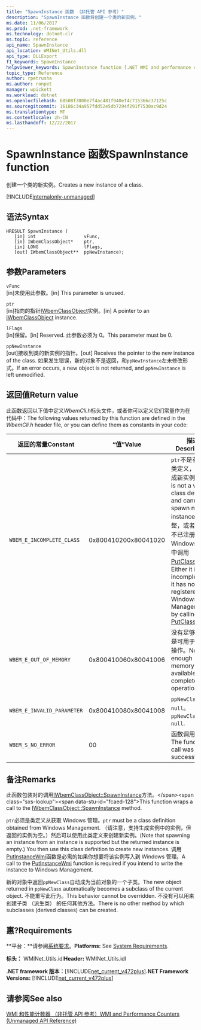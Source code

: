 ```yaml
---
title: "SpawnInstance 函数 （非托管 API 参考）"
description: "SpawnInstance 函数将创建一个类的新实例。"
ms.date: 11/06/2017
ms.prod: .net-framework
ms.technology: dotnet-clr
ms.topic: reference
api_name: SpawnInstance
api_location: WMINet_Utils.dll
api_type: DLLExport
f1_keywords: SpawnInstance
helpviewer_keywords: SpawnInstance function [.NET WMI and performance counters]
topic_type: Reference
author: rpetrusha
ms.author: ronpet
manager: wpickett
ms.workload: dotnet
ms.openlocfilehash: 68508f3000e7f4ac481f940ef4c715366c37125c
ms.sourcegitcommit: 16186c34a957fdd52e5db7294f291f7530ac9d24
ms.translationtype: MT
ms.contentlocale: zh-CN
ms.lasthandoff: 12/22/2017
---
```

# <a name="spawninstance-function"></a><span data-ttu-id="fcaed-103">SpawnInstance 函数</span><span class="sxs-lookup"><span data-stu-id="fcaed-103">SpawnInstance function</span></span>
<span data-ttu-id="fcaed-104">创建一个类的新实例。</span><span class="sxs-lookup"><span data-stu-id="fcaed-104">Creates a new instance of a class.</span></span>    
  
[!INCLUDE[internalonly-unmanaged](../../../../includes/internalonly-unmanaged.md)]
  
## <a name="syntax"></a><span data-ttu-id="fcaed-105">语法</span><span class="sxs-lookup"><span data-stu-id="fcaed-105">Syntax</span></span>  
  
```  
HRESULT SpawnInstance (
   [in] int                  vFunc, 
   [in] IWbemClassObject*    ptr, 
   [in] LONG                 lFlags,
   [out] IWbemClassObject**  ppNewInstance); 
```  

## <a name="parameters"></a><span data-ttu-id="fcaed-106">参数</span><span class="sxs-lookup"><span data-stu-id="fcaed-106">Parameters</span></span>

`vFunc`  
<span data-ttu-id="fcaed-107">[in]未使用此参数。</span><span class="sxs-lookup"><span data-stu-id="fcaed-107">[in] This parameter is unused.</span></span>

`ptr`  
<span data-ttu-id="fcaed-108">[in]指向的指针[IWbemClassObject](https://msdn.microsoft.com/library/aa391433%28v=vs.85%29.aspx)实例。</span><span class="sxs-lookup"><span data-stu-id="fcaed-108">[in] A pointer to an [IWbemClassObject](https://msdn.microsoft.com/library/aa391433%28v=vs.85%29.aspx) instance.</span></span>

`lFlags`  
<span data-ttu-id="fcaed-109">[in]保留。</span><span class="sxs-lookup"><span data-stu-id="fcaed-109">[in] Reserved.</span></span> <span data-ttu-id="fcaed-110">此参数必须为 0。</span><span class="sxs-lookup"><span data-stu-id="fcaed-110">This parameter must be 0.</span></span>

`ppNewInstance`  
<span data-ttu-id="fcaed-111">[out]接收到类的新实例的指针。</span><span class="sxs-lookup"><span data-stu-id="fcaed-111">[out] Receives the pointer to the new instance of the class.</span></span> <span data-ttu-id="fcaed-112">如果发生错误，新的对象不是返回，和`ppNewInstance`左未修改形式。</span><span class="sxs-lookup"><span data-stu-id="fcaed-112">If an error occurs, a new object is not returned, and `ppNewInstance` is left unmodified.</span></span>

## <a name="return-value"></a><span data-ttu-id="fcaed-113">返回值</span><span class="sxs-lookup"><span data-stu-id="fcaed-113">Return value</span></span>

<span data-ttu-id="fcaed-114">此函数返回以下值中定义*WbemCli.h*标头文件，或者你可以定义它们常量作为在代码中：</span><span class="sxs-lookup"><span data-stu-id="fcaed-114">The following values returned by this function are defined in the *WbemCli.h* header file, or you can define them as constants in your code:</span></span>

|<span data-ttu-id="fcaed-115">返回的常量</span><span class="sxs-lookup"><span data-stu-id="fcaed-115">Constant</span></span>  |<span data-ttu-id="fcaed-116">“值”</span><span class="sxs-lookup"><span data-stu-id="fcaed-116">Value</span></span>  |<span data-ttu-id="fcaed-117">描述</span><span class="sxs-lookup"><span data-stu-id="fcaed-117">Description</span></span>  |
|---------|---------|---------|
| `WBEM_E_INCOMPLETE_CLASS` | <span data-ttu-id="fcaed-118">0x80041020</span><span class="sxs-lookup"><span data-stu-id="fcaed-118">0x80041020</span></span> | <span data-ttu-id="fcaed-119">`ptr`不是有效的类定义，无法生成新实例。</span><span class="sxs-lookup"><span data-stu-id="fcaed-119">`ptr` is not a valid class definition and cannot spawn new instances.</span></span> <span data-ttu-id="fcaed-120">不完整，或者它具有不已注册到 Windows 管理中调用[PutClassWmi](putclasswmi.md)。</span><span class="sxs-lookup"><span data-stu-id="fcaed-120">Either it is incomplete or it has not been registered with Windows Management by calling [PutClassWmi](putclasswmi.md).</span></span> |
| `WBEM_E_OUT_OF_MEMORY` | <span data-ttu-id="fcaed-121">0x80041006</span><span class="sxs-lookup"><span data-stu-id="fcaed-121">0x80041006</span></span> | <span data-ttu-id="fcaed-122">没有足够的内存是可用于完成该操作。</span><span class="sxs-lookup"><span data-stu-id="fcaed-122">Not enough memory is available to complete the operation.</span></span> |
| `WBEM_E_INVALID_PARAMETER` | <span data-ttu-id="fcaed-123">0x80041008</span><span class="sxs-lookup"><span data-stu-id="fcaed-123">0x80041008</span></span> | <span data-ttu-id="fcaed-124">`ppNewClass` 为 `null`。</span><span class="sxs-lookup"><span data-stu-id="fcaed-124">`ppNewClass` is `null`.</span></span> |
| `WBEM_S_NO_ERROR` | <span data-ttu-id="fcaed-125">0</span><span class="sxs-lookup"><span data-stu-id="fcaed-125">0</span></span> | <span data-ttu-id="fcaed-126">函数调用成功。</span><span class="sxs-lookup"><span data-stu-id="fcaed-126">The function call was successful.</span></span>  |
  
## <a name="remarks"></a><span data-ttu-id="fcaed-127">备注</span><span class="sxs-lookup"><span data-stu-id="fcaed-127">Remarks</span></span>

<span data-ttu-id="fcaed-128">此函数包装对的调用[IWbemClassObject::SpawnInstance](https://msdn.microsoft.com/library/aa391458(v=vs.85).aspx)方法。</span><span class="sxs-lookup"><span data-stu-id="fcaed-128">This function wraps a call to the [IWbemClassObject::SpawnInstance](https://msdn.microsoft.com/library/aa391458(v=vs.85).aspx) method.</span></span>

<span data-ttu-id="fcaed-129">`ptr`必须是类定义从获取 Windows 管理。</span><span class="sxs-lookup"><span data-stu-id="fcaed-129">`ptr` must be a class definition obtained from Windows Management.</span></span> <span data-ttu-id="fcaed-130">（请注意，支持生成实例中的实例，但返回的实例为空。）然后可以使用此类定义来创建新实例。</span><span class="sxs-lookup"><span data-stu-id="fcaed-130">(Note that spawning an instance from an instance is supported but the returned instance is empty.) You then use this class definition to create new instances.</span></span> <span data-ttu-id="fcaed-131">调用[PutInstanceWmi](putinstancewmi.md)函数是必需的如果你想要将该实例写入到 Windows 管理。</span><span class="sxs-lookup"><span data-stu-id="fcaed-131">A call to the [PutInstanceWmi](putinstancewmi.md) function is required if you intend to write the instance to Windows Management.</span></span>




<span data-ttu-id="fcaed-132">新的对象中返回`ppNewClass`自动成为当前对象的一个子类。</span><span class="sxs-lookup"><span data-stu-id="fcaed-132">The new object returned in `ppNewClass` automatically becomes a subclass of the current object.</span></span> <span data-ttu-id="fcaed-133">不能重写此行为。</span><span class="sxs-lookup"><span data-stu-id="fcaed-133">This behavior cannot be overridden.</span></span> <span data-ttu-id="fcaed-134">不没有可以用来创建子类 （派生类） 的任何其他方法。</span><span class="sxs-lookup"><span data-stu-id="fcaed-134">There is no other method by which subclasses (derived classes) can be created.</span></span>

## <a name="requirements"></a><span data-ttu-id="fcaed-135">惠?</span><span class="sxs-lookup"><span data-stu-id="fcaed-135">Requirements</span></span>  
 <span data-ttu-id="fcaed-136">**平台：**请参阅[系统要求](../../../../docs/framework/get-started/system-requirements.md)。</span><span class="sxs-lookup"><span data-stu-id="fcaed-136">**Platforms:** See [System Requirements](../../../../docs/framework/get-started/system-requirements.md).</span></span>  
  
 <span data-ttu-id="fcaed-137">**标头：** WMINet_Utils.idl</span><span class="sxs-lookup"><span data-stu-id="fcaed-137">**Header:** WMINet_Utils.idl</span></span>  
  
 <span data-ttu-id="fcaed-138">**.NET framework 版本：**[!INCLUDE[net_current_v472plus](../../../../includes/net-current-v472plus.md)]</span><span class="sxs-lookup"><span data-stu-id="fcaed-138">**.NET Framework Versions:** [!INCLUDE[net_current_v472plus](../../../../includes/net-current-v472plus.md)]</span></span>  
  
## <a name="see-also"></a><span data-ttu-id="fcaed-139">请参阅</span><span class="sxs-lookup"><span data-stu-id="fcaed-139">See also</span></span>  
[<span data-ttu-id="fcaed-140">WMI 和性能计数器 （非托管 API 参考）</span><span class="sxs-lookup"><span data-stu-id="fcaed-140">WMI and Performance Counters (Unmanaged API Reference)</span></span>](index.md)
